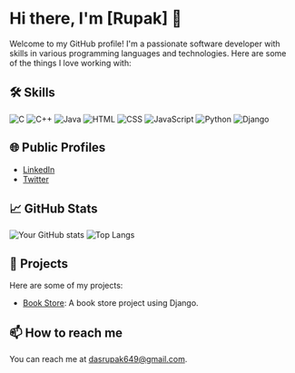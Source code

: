 

# Hi there, I'm [Rupak] 👋

Welcome to my GitHub profile! I'm a passionate software developer with skills in various programming languages and technologies. Here are some of the things I love working with:

## 🛠️ Skills
![C](https://img.shields.io/badge/C-00599C?style=for-the-badge&logo=c&logoColor=white)
![C++](https://img.shields.io/badge/C++-00599C?style=for-the-badge&logo=cplusplus&logoColor=white)
![Java](https://img.shields.io/badge/Java-007396?style=for-the-badge&logo=java&logoColor=white)
![HTML](https://img.shields.io/badge/HTML5-E34F26?style=for-the-badge&logo=html5&logoColor=white)
![CSS](https://img.shields.io/badge/CSS3-1572B6?style=for-the-badge&logo=css3&logoColor=white)
![JavaScript](https://img.shields.io/badge/JavaScript-F7DF1E?style=for-the-badge&logo=javascript&logoColor=black)
![Python](https://img.shields.io/badge/Python-3776AB?style=for-the-badge&logo=python&logoColor=white)
![Django](https://img.shields.io/badge/Django-092E20?style=for-the-badge&logo=django&logoColor=white)

## 🌐 Public Profiles
- [LinkedIn](www.linkedin.com/in/rupak-das-9b0653253)
- [Twitter](https://x.com/RupakDas21?s=08)

## 📈 GitHub Stats
![Your GitHub stats](https://github-readme-stats.vercel.app/api?username=Rupak-18&show_icons=true&theme=radical)
![Top Langs](https://github-readme-stats.vercel.app/api/top-langs/?username=Rupak-18&layout=compact&theme=radical)

## 🔗 Projects
Here are some of my projects:
- [Book Store](https://github.com/Rupak-18/Book-Store): A book store project using Django.

## 📫 How to reach me
You can reach me at [dasrupak649@gmail.com](mailto:dasrupak649@gmail.com).

